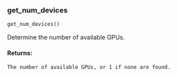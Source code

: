 

### get_num_devices
```python
get_num_devices()
```
Determine the number of available GPUs.


#### Returns:
    The number of available GPUs, or 1 if none are found.
